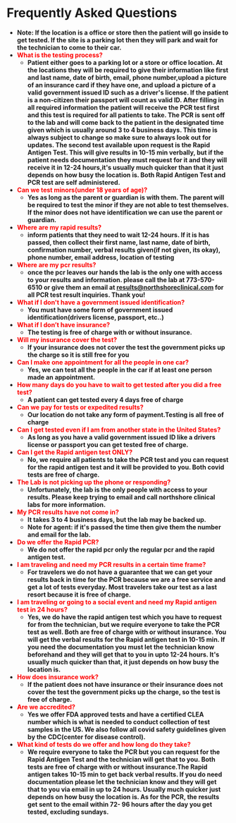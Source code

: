 # Frequently Asked Questions
* **Note: If the location is a office or store then the patient will go inside to get tested. If the site is a parking lot then they will park and wait for the technician to come to their car.**
* **<font color="red">What is the testing process?</font>**
    * **Patient either goes to a parking lot or a store or office location. At the locations they will be required to give their information like first and last name, date of birth, email, phone number,upload a picture of an insurance card if they have one, and upload a picture of a valid government issued ID such as a driver's license. If the patient is a non-citizen their passport will count as valid ID. After filling in all required information the patient will receive the PCR test first and this test is required for all patients to take. The PCR is sent off to the lab and will come back to the patient in the designated time given which is usually around 3 to 4 business days. This time is always subject to change so make sure to always look out for updates. The second test available upon request is the Rapid Antigen Test. This will give results in 10-15 min verbally, but if the patient needs documentation they must request for it and they will receive it in 12-24 hours,it's usually much quicker than that it just depends on how busy the location is. Both Rapid Antigen Test and PCR test are self administered.**
* **<font color="red">Can we test minors(under 18 years of age)?</font>**
    * **Yes as long as the parent or guardian is with them. The parent will be required to test the minor if they are not able to test themselves. If the minor does not have identification we can use the parent or guardian.**
* **<font color="red">Where are my rapid results?</font>**
    * **inform patients that they need to wait 12-24 hours. If it is has passed, then collect their first name, last name, date of birth, confirmation number, verbal results given(if not given, its okay), phone number, email address, location of testing**
* **<font color="red">Where are my pcr results?</font>**
    * **once the pcr leaves our hands the lab is the only one with access to your results and information. please call the lab at 773-570-6510 or give them an email at results@northshoreclinical.com for all PCR test result inquiries. Thank you!**
* **<font color="red">What if I don't have a government issued identification?</font>**
    * **You must have some form of government issued identification(drivers license, passport, etc..)**
* **<font color="red">What if I don’t have insurance?</font>**
    * **The testing is free of charge with or without insurance.**
* **<font color="red">Will my insurance cover the test?</font>**
    * **If your insurance does not cover the test the government picks up the charge so it is still free for you**
* **<font color="red">Can I make one appointment for all the people in one car?</font>**
    * **Yes, we can test all the people in the car if at least one person made an appointment.**
* **<font color="red">How many days do you have to wait to get tested after you did a free test?</font>**
    * **A patient can get tested every 4 days free of charge**
* **<font color="red">Can we pay for tests or expedited results?</font>**
    * **Our location do not take any form of payment.Testing is all free of charge**
*  **<font color="red">Can I get tested even if I am from another state in the United States?</font>**
    * **As long as you have a valid government issued ID like a drivers license or passport you can get tested free of charge.**
* **<font color="red">Can I get the Rapid antigen test ONLY?</font>**
    * **No, we require all patients to take the PCR test and you can request for the rapid antigen test and it will be provided to you. Both covid tests are free of charge.**
* **<font color="red">The Lab is not picking up the phone or responding?</font>**
    * **Unfortunately, the lab is the only people with access to your results. Please keep trying to email and call northshore clinical labs for more information.**
* **<font color="red">My PCR results have not come in?</font>**
    * **It takes 3 to 4 business days, but the lab may be backed up.** 
    * **Note for agent: if it's passed the time then give them the number and email for the lab.**
* **<font color="red">Do we offer the Rapid PCR?</font>**
    * **We do not offer the rapid pcr only the regular pcr and the rapid antigen test.**
* **<font color="red">I am traveling and need my PCR results in a certain time frame?</font>**
    * **For travelers we do not have a guarantee that we can get your results back in time for the PCR because we are a free service and get a lot of tests everyday. Most travelers take our test as a last resort because it is free of charge.**
* **<font color="red">I am traveling or going to a social event and need my Rapid antigen test in 24 hours?</font>**
    * **Yes, we do have the rapid antigen test which you have to request for from the technician, but we require everyone to take the PCR test as well. Both are free of charge with or without insurance. You will get the verbal results for the Rapid antigen test in 10-15 min. If you need the documentation you must let the technician know beforehand and they will get that to you in upto 12-24 hours. It's usually much quicker than that, it just depends on how busy the location is.**
* **<font color="red">How does insurance work?</font>**
    * **If the patient does not have insurance or their insurance does not cover the test the government picks up the charge, so the test is free of charge.**
* **<font color="red">Are we accredited?</font>**
    * **Yes we offer FDA approved tests and have a certified CLEA number which is what is needed to conduct collection of test samples in the US. We also follow all covid safety guidelines given by the CDC(center for disease control).**
* **<font color="red">What kind of tests do we offer and how long do they take?</font>**
    * **We require everyone to take the PCR but you can request for the Rapid Antigen Test and the technician will get that to you. Both tests are free of charge with or without insurance.The Rapid antigen takes 10-15 min to get back verbal results. If you do need documentation please let the technician know and they will get that to you via email in up to 24 hours. Usually much quicker just depends on how busy the location is. As for the PCR, the results get sent to the email within 72- 96 hours after the day you get tested, excluding sundays.**







